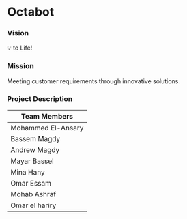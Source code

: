# Octabot

### Vision
:bulb: to Life!
    
### Mission 
Meeting customer requirements through innovative solutions.

### Project Description 

| **Team Members** |
| -----------------------|
| Mohammed El-Ansary  |
|  Bassem Magdy  |
| Andrew Magdy |
| Mayar Bassel |
| Mina Hany |
| Omar Essam |
| Mohab Ashraf  |
| Omar el hariry | 
